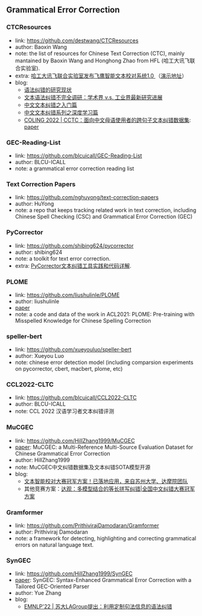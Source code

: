 ## **Grammatical Error Correction**

### CTCResources
  * link: https://github.com/destwang/CTCResources
  * author: Baoxin Wang
  * note: the list of resources for Chinese Text Correction (CTC), mainly mantained by Baoxin Wang and Honghong Zhao from HFL (哈工大讯飞联合实验室).
  * extra: [哈工大讯飞联合实验室发布飞鹰智能文本校对系统1.0 ](https://www.sohu.com/a/357850506_657157)（[演示地址](http://check.hfl-rc.com/)）
  * blog:
    - [语法纠错的研究现状](https://mp.weixin.qq.com/s/0_qp1WsrEsjnj8ST4zQyTQ)
    - [文本语法纠错不完全调研：学术界 v.s. 工业界最新研究进展](https://mp.weixin.qq.com/s/Dj8KIe6LbVGonV-Kk9mO2Q)
    - [中文文本纠错之入门篇](https://mp.weixin.qq.com/s/jUIm395ZPQM6JN-fpgfUBA)
    - [中文文本纠错系列之深度学习篇](https://mp.weixin.qq.com/s/zP5gXFruP4Ke5Q31S8-EWA)
    - [COLING 2022 | CCTC：面向中文母语使用者的跨句子文本纠错数据集](https://mp.weixin.qq.com/s/Y15Srqe59mQcQMWwyNjfpw): [paper](https://aclanthology.org/2022.coling-1.294.pdf)

### GEC-Reading-List
  * link: https://github.com/blcuicall/GEC-Reading-List
  * author: BLCU-ICALL
  * note: a grammatical error correction reading list

### Text Correction Papers
  * link: https://github.com/nghuyong/text-correction-papers
  * author: HuYong
  * note: a repo that keeps tracking related work in text correction, including Chinese Spell Checking (CSC) and Grammatical Error Correction (GEC)

### PyCorrector
  * link: https://github.com/shibing624/pycorrector
  * author: shibing624
  * note: a toolkit for text error correction.
  * extra: [PyCorrector文本纠错工具实践和代码详解](https://zhuanlan.zhihu.com/p/138981644).

### PLOME
  * link: https://github.com/liushulinle/PLOME
  * author: liushulinle
  * [paper](https://aclanthology.org/2021.acl-long.233.pdf)
  * note: a code and data of the work in ACL2021: PLOME: Pre-training with Misspelled Knowledge for Chinese Spelling Correction

### speller-bert
  * link: https://github.com/xueyouluo/speller-bert
  * author: Xueyou Luo
  * note: chinese error detection model (including comparsion experiments on pycorrector, cbert, macbert, plome, etc)

### CCL2022-CLTC
  * link: https://github.com/blcuicall/CCL2022-CLTC
  * author: BLCU-ICALL
  * note: CCL 2022 汉语学习者文本纠错评测

### MuCGEC
  * link: https://github.com/HillZhang1999/MuCGEC
  * [paper](https://aclanthology.org/2022.naacl-main.227/): MuCGEC: a Multi-Reference Multi-Source Evaluation Dataset for Chinese Grammatical Error Correction
  * author: HillZhang1999
  * note: MuCGEC中文纠错数据集及文本纠错SOTA模型开源
  * blog:
    - [文本智能校对大赛冠军方案！已落地应用，来自苏州大学、达摩院团队](https://mp.weixin.qq.com/s/bBJ58agJTlCxHhYrP35DNA)
    - 其他竞赛方案：[达观：多模型结合的等长拼写纠错|全国中文纠错大赛冠军方案](https://mp.weixin.qq.com/s/yI8hrCPFKzpO0x21rpqE9A)

### Gramformer
  * link: https://github.com/PrithivirajDamodaran/Gramformer
  * author: Prithiviraj Damodaran
  * note: a framework for detecting, highlighting and correcting grammatical errors on natural language text. 

### SynGEC
  * link: https://github.com/HillZhang1999/SynGEC
  * [paper](https://arxiv.org/abs/2210.12484): SynGEC: Syntax-Enhanced Grammatical Error Correction with a Tailored GEC-Oriented Parser
  * author: Yue Zhang
  * blog:
    - [EMNLP'22 | 苏大LAGroup提出：利用定制句法信息的语法纠错](https://mp.weixin.qq.com/s/Y1iMxfhJ9xMKiOE9e8P7Rw) 
